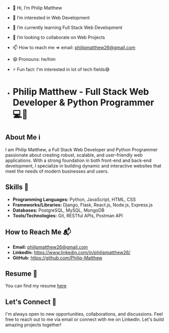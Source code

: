 - 👋 Hi, I’m Philip Matthew
- 👀 I’m interested in Web Development
- 🌱 I’m currently learning Full Stack Web Development
- 💞️ I’m looking to collaborate on Web Projects
- 📫 How to reach me => email: philipmatthew26@gmail.com
- 😄 Pronouns: he/him
- ⚡ Fun fact: I'm interested in lot of tech fields😅

- # Philip Matthew - Full Stack Web Developer & Python Programmer 💻🐍

## About Me ℹ️
I am Philip Matthew, a Full Stack Web Developer and Python Programmer passionate about creating robust, scalable, and user-friendly web applications. With a strong foundation in both front-end and back-end development, I specialize in building dynamic and interactive websites that meet the needs of modern businesses and users.

## Skills 🚀
- **Programming Languages:** Python, JavaScript, HTML, CSS
- **Frameworks/Libraries:** Django, Flask, React.js, Node.js, Express.js
- **Databases:** PostgreSQL, MySQL, MongoDB
- **Tools/Technologies:** Git, RESTful APIs, Postman API

## How to Reach Me 📬
- **Email:** philipmatthew26@gmail.com
- **LinkedIn:** https://www.linkedin.com/in/philipmatthew26/
- **GitHub:** https://github.com/Philip-Matthew

## Resume 📄
You can find my resume [here](https://philip-matthew.github.io/My-Resume/)

## Let's Connect 🤝
I'm always open to new opportunities, collaborations, and discussions. Feel free to reach out to me via email or connect with me on LinkedIn. Let's build amazing projects together!

